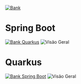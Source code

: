 [![Bank](https://github.com/joaovictorino/miniDDDJava/actions/workflows/java_ci_bank.yml/badge.svg)](https://github.com/joaovictorino/miniDDDJava/actions/workflows/java_ci_bank.yml)

# Spring Boot
[![Bank Quarkus](https://github.com/joaovictorino/miniDDDJava/actions/workflows/java_ci_quarkus.yml/badge.svg)](https://github.com/joaovictorino/miniDDDJava/actions/workflows/java_ci_quarkus.yml)
![Visão Geral](https://github.com/joaovictorino/miniDDDJava/blob/master/documentation/miniDDDJava-SpringBoot.jpg?raw=true)

# Quarkus
[![Bank Spring Boot](https://github.com/joaovictorino/miniDDDJava/actions/workflows/java_ci_boot.yml/badge.svg)](https://github.com/joaovictorino/miniDDDJava/actions/workflows/java_ci_boot.yml)
![Visão Geral](https://github.com/joaovictorino/miniDDDJava/blob/master/documentation/miniDDDJava-Quarkus.jpg?raw=true)
